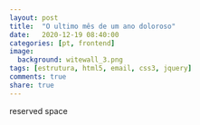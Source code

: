 ```yaml
---
layout: post
title:  "O ultimo mês de um ano doloroso"
date:   2020-12-19 08:40:00
categories: [pt, frontend]
image:
  background: witewall_3.png
tags: [estrutura, html5, email, css3, jquery]
comments: true
share: true
---
```

reserved space